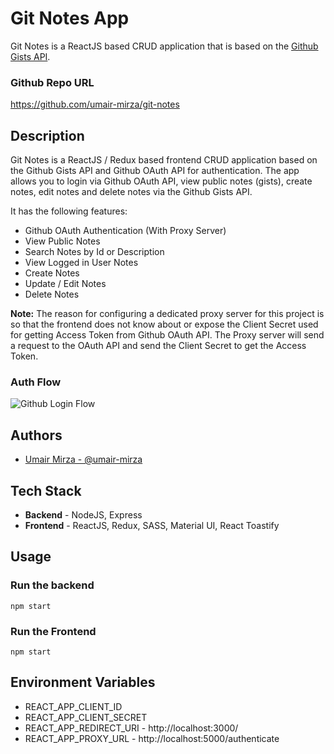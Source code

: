 # Git Notes App

Git Notes is a ReactJS based CRUD application that is based on the [Github Gists API](https://docs.github.com/en/rest/gists?apiVersion=2022-11-28).

### Github Repo URL

https://github.com/umair-mirza/git-notes

## Description

Git Notes is a ReactJS / Redux based frontend CRUD application based on the Github Gists API and Github OAuth API for authentication. The app allows you to login via Github OAuth API, view public notes (gists), create notes, edit notes and delete notes via the Github Gists API.

It has the following features:

* Github OAuth Authentication (With Proxy Server)
* View Public Notes
* Search Notes by Id or Description
* View Logged in User Notes
* Create Notes
* Update / Edit Notes
* Delete Notes

**Note:** The reason for configuring a dedicated proxy server for this project is so that the frontend does not know about or expose the Client Secret used for getting Access Token from Github OAuth API. The Proxy server will send a request to the OAuth API and send the Client Secret to get the Access Token.

### Auth Flow

![Github Login Flow](https://i.imgur.com/JynCmMp.png)

## Authors

* [Umair Mirza - @umair-mirza](https://github.com/umair-mirza)

## Tech Stack

* **Backend** - NodeJS, Express
* **Frontend** - ReactJS, Redux, SASS, Material UI, React Toastify

## Usage

### Run the backend
```
npm start
```

### Run the Frontend

```
npm start
```

## Environment Variables

* REACT_APP_CLIENT_ID
* REACT_APP_CLIENT_SECRET
* REACT_APP_REDIRECT_URI - http://localhost:3000/
* REACT_APP_PROXY_URL - http://localhost:5000/authenticate
